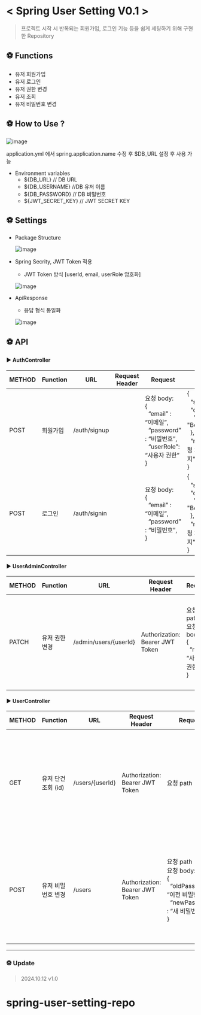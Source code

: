 # < Spring User Setting V0.1 >

> 프로젝트 시작 시 반복되는 회원가입, 로그인 기능 등을 쉽게 세팅하기 위해 구현한 Repository

## ⚽ Functions
- 유저 회원가입
- 유저 로그인
- 유저 권한 변경
- 유저 조회
- 유저 비밀번호 변경

## ⚽ How to Use ?

![image](https://github.com/user-attachments/assets/e13064f8-1896-42ba-8a8e-e0fc35073e93)

application.yml 에서 spring.application.name 수정 후 $DB_URL 설정 후 사용 가능

- Environment variables
    - ${DB_URL}           // DB URL
    - ${DB_USERNAME}      //DB 유저 이름
    - ${DB_PASSWORD}      // DB 비밀번호
    - ${JWT_SECRET_KEY}   // JWT SECRET KEY


## ⚽ Settings
- Package Structure

  ![image](https://github.com/user-attachments/assets/ae42afd3-cc62-480c-b0a7-107bf7e5559c)

- Spring Secrity, JWT Token 적용
    - JWT Token 방식 [userId, email, userRole 암호화]

  ![image](https://github.com/user-attachments/assets/96b56b5b-f009-4a55-9f5c-09774fd5ca55)

- ApiResponse
    - 응답 형식 통일화

  ![image](https://github.com/user-attachments/assets/1b4ec4be-f84e-4334-a6d4-cd92a0b1b39e)





## ⚽ API

#### ▶ AuthController

| METHOD | Function | URL | Request Header | Request | Response |
|--------|--------|--------|--------|--------|--------|
| POST  | 회원가입  | /auth/signup  |   | 요청 body:<br>{<br>&nbsp;&nbsp;“email” : “이메일”,<br>&nbsp;&nbsp;“password” : “비밀번호”,<br>&nbsp;&nbsp;“userRole”: “사용자 권한”<br>}  | {<br>&nbsp;&nbsp;"status": "상태",<br>&nbsp;&nbsp;"data": {<br>&nbsp;&nbsp;&nbsp;&nbsp;"bearerToken": "Bearer <JWT Token>"<br>&nbsp;&nbsp;},<br>&nbsp;&nbsp;"message": "요청 처리 여부 메세지"<br>}  |
| POST  | 로그인  | /auth/signin  |   | 요청 body:<br>{<br>&nbsp;&nbsp;“email” : “이메일”,<br>&nbsp;&nbsp;“password” : “비밀번호”,<br>}  | {<br>&nbsp;&nbsp;"status": "상태",<br>&nbsp;&nbsp;"data": {<br>&nbsp;&nbsp;&nbsp;&nbsp;"bearerToken": "Bearer <JWT Token>"<br>&nbsp;&nbsp;},<br>&nbsp;&nbsp;"message": "요청 처리 여부 메세지"<br>}  |


#### ▶ UserAdminController

| METHOD | Function | URL | Request Header | Request | Response |
|--------|--------|--------|--------|--------|--------|
| PATCH  | 유저 권한 변경  | /admin/users/{userId}  | Authorization: Bearer JWT Token  | 요청 path<br>요청 body:<br>{<br>&nbsp;&nbsp;“role”: “사용자 권한”<br>}  | {<br>&nbsp;&nbsp;"status": "상태",<br>&nbsp;&nbsp;"data": "유저 권한이 정상적으로 변경되었습니다.",<br>&nbsp;&nbsp;"message": "요청 처리 여부 메세지"<br>}  |


#### ▶ UserController

| METHOD | Function | URL | Request Header | Request | Response |
|--------|--------|--------|--------|--------|--------|
| GET  | 유저 단건 조회 (id)  | /users/{userId}  | Authorization: Bearer JWT Token  | 요청 path | {<br>&nbsp;&nbsp;"status": "상태",<br>&nbsp;&nbsp;"data": {<br>&nbsp;&nbsp;&nbsp;&nbsp;"id": "유저 ID",<br>&nbsp;&nbsp;&nbsp;&nbsp;"email": "유저 EMAIL"<br>&nbsp;&nbsp;},<br>&nbsp;&nbsp;"message": "요청 처리 여부 메세지"<br>}  |
| POST  | 유저 비밀번호 변경  | /users  | Authorization: Bearer JWT Token  | 요청 path<br>요청 body:<br>{<br>&nbsp;&nbsp;“oldPassword” : “이전 비밀번호”,<br>&nbsp;&nbsp;“newPassword” : “새 비밀번호”,<br>} | {<br>&nbsp;&nbsp;"status": "상태",<br>&nbsp;&nbsp;"data": {<br>&nbsp;&nbsp;&nbsp;&nbsp;"id": "유저 ID",<br>&nbsp;&nbsp;&nbsp;&nbsp;"email": "유저 EMAIL"<br>&nbsp;&nbsp;},<br>&nbsp;&nbsp;"message": "요청 처리 여부 메세지"<br>}  |

---

### ⚽ Update
> 2024.10.12 v1.0 
# spring-user-setting-repo
